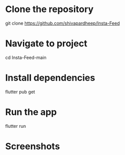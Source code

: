 # Clone the repository
git clone https://github.com/shivapardheep/Insta-Feed

# Navigate to project
cd Insta-Feed-main

# Install dependencies
flutter pub get

# Run the app
flutter run


# Screenshots


